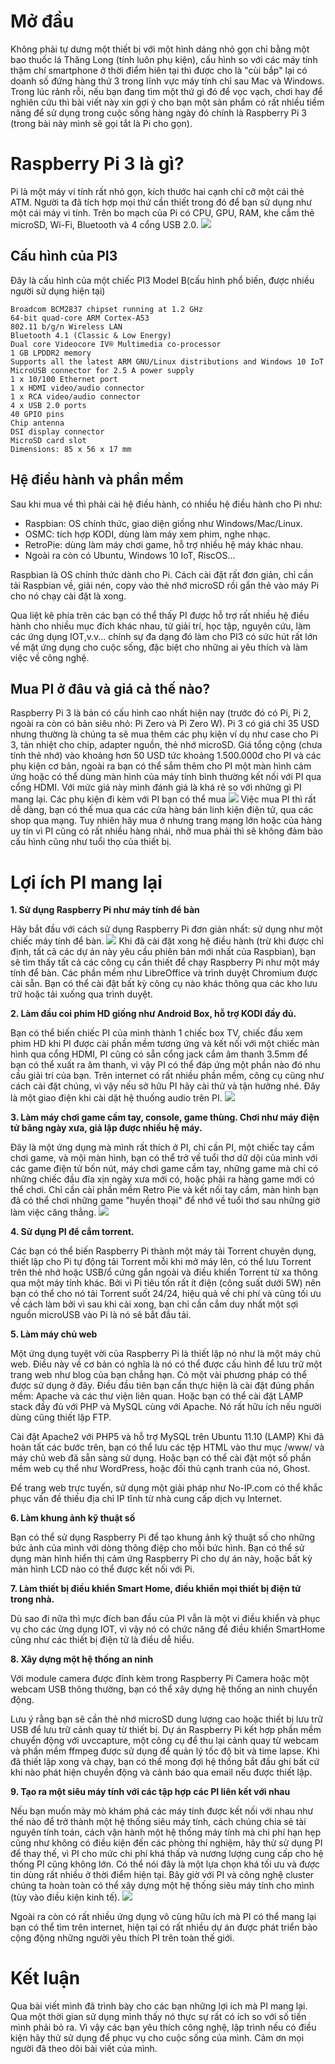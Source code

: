 # Mở đầu
Không phải tự dưng một thiết bị với một hình dáng nhỏ gọn chỉ bằng một bao thuốc lá Thăng Long (tính luôn phụ kiện), cấu hình so với các máy tính thậm chí smartphone ở thời điểm hiên tại thì được cho là "cùi bắp" lại có doanh số đứng hàng thứ 3 trong lĩnh vực máy tính chỉ sau Mac và Windows. Trong lúc rảnh rỗi, nếu bạn đang tìm một thứ gì đó để vọc vạch, chơi hay để nghiên cứu thì bài viết này xin gợi ý cho bạn một sản phẩm có rất nhiều tiềm năng để sử dụng trong cuộc sống hàng ngày đó chính là Raspberry Pi 3 (trong bài này mình sẽ gọi tắt là Pi cho gọn).
# Raspberry Pi 3 là gì?
Pi là một máy vi tính rất nhỏ gọn, kích thước hai cạnh chỉ cỡ một cái thẻ ATM. Người ta đã tích hợp mọi thứ cần thiết trong đó để bạn sử dụng như một cái máy vi tính. Trên bo mạch của Pi có CPU, GPU, RAM, khe cắm thẻ microSD, Wi-Fi, Bluetooth và 4 cổng USB 2.0.
![](https://iotmaker.vn/images/detailed/1/Pi3_Breakout_Feb_29_2016.png)
## Cấu hình của PI3
Đây là cấu hình của một chiếc PI3 Model B(cấu hình phổ biến, được nhiều người sử dụng hiện tại)
```
Broadcom BCM2837 chipset running at 1.2 GHz
64-bit quad-core ARM Cortex-A53
802.11 b/g/n Wireless LAN
Bluetooth 4.1 (Classic & Low Energy)
Dual core Videocore IV® Multimedia co-processor
1 GB LPDDR2 memory
Supports all the latest ARM GNU/Linux distributions and Windows 10 IoT
MicroUSB connector for 2.5 A power supply
1 x 10/100 Ethernet port
1 x HDMI video/audio connector
1 x RCA video/audio connector
4 x USB 2.0 ports
40 GPIO pins
Chip antenna
DSI display connector
MicroSD card slot
Dimensions: 85 x 56 x 17 mm
```
## Hệ điều hành và phần mềm
Sau khi mua về thì phải cài hệ điều hành, có nhiều hệ điều hành cho Pi như:
* Raspbian: OS chính thức, giao diện giống như Windows/Mac/Linux.
* OSMC: tích hợp KODI, dùng làm máy xem phim, nghe nhạc.
* RetroPie: dùng làm máy chơi game, hỗ trợ nhiều hệ máy khác nhau.
* Ngoài ra còn có Ubuntu, Windows 10 IoT, RiscOS...

Raspbian là OS chính thức dành cho Pi. Cách cài đặt rất đơn giản, chỉ cần tải Raspbian về, giải nén, copy vào thẻ nhớ microSD rồi gắn thẻ vào máy Pi cho nó chạy cài đặt là xong.

Qua liệt kê phía trên các bạn có thể thấy PI được hỗ trợ rất nhiều hệ điều hành cho nhiều mục đích khác nhau, từ giải trí, học tập, nguyên cứu, làm các ứng dụng IOT,v.v... chính sự đa dạng đó làm cho PI3 có sức hút rất lớn về mặt ứng dụng cho cuộc sống, đặc biệt cho những ai yêu thích và làm việc về công nghệ.
## Mua PI ở đâu và giá cả thế nào?
Raspberry Pi 3 là bản có cấu hình cao nhất hiện nay (trước đó có Pi, Pi 2, ngoài ra còn có bản siêu nhỏ: Pi Zero và Pi Zero W). Pi 3 có giá chỉ 35 USD nhưng thường là chúng ta sẽ mua thêm các phụ kiện ví dụ như case cho Pi 3, tản nhiệt cho chip, adapter nguồn, thẻ nhớ microSD. Giá tổng cộng (chưa tính thẻ nhớ) vào khoảng hơn 50 USD tức khoảng 1.500.000đ cho PI và các phụ kiện cơ bản, ngoài ra bạn có thể sắm thêm cho PI một màn hình cảm ứng hoặc có thể dùng màn hình của máy tính bình thường kết nối với PI qua cổng HDMI. Với mức giá này mình đánh giá là khá rẻ so với những gì PI mang lại. Các phụ kiện đi kèm với PI bạn có thể mua
![](http://mlab.vn/image/data/Bai%20viet%20ky%20thuat/Raspberry/kit3_1024x1024.jpg)
Việc mua PI thì rất dễ dàng, bạn có thế mua qua các cửa hàng bán linh kiện điện tử, qua các shop qua mạng. Tuy nhiên hãy mua ở nhưng trang mạng lớn hoặc của hàng uy tín vì PI cũng có rất nhiều hàng nhái, nhỡ mua phải thì sẽ không đảm bảo cấu hình cũng như tuổi thọ của thiết bị.
# Lợi ích PI mang lại
**1. Sử dụng Raspberry Pi như máy tính để bàn**

Hãy bắt đầu với cách sử dụng Raspberry Pi đơn giản nhất: sử dụng như một chiếc máy tính để bàn. 
![](https://images.viblo.asia/39b0f804-6032-477f-8d26-a5530d1fcfaa.jpg)
Khi đã cài đặt xong hệ điều hành (trừ khi được chỉ định, tất cả các dự án này yêu cầu phiên bản mới nhất của Raspbian), bạn sẽ tìm thấy tất cả các công cụ cần thiết để chạy Raspberry Pi như một máy tính để bàn. Các phần mềm như LibreOffice và trình duyệt Chromium được cài sẵn. Bạn có thể cài đặt bất kỳ công cụ nào khác thông qua các kho lưu trữ hoặc tải xuống qua trình duyệt.

**2. Làm đầu coi phim HD giống như Android Box, hỗ trợ KODI đầy đủ.**

Bạn có thể biến chiếc PI của mình thành 1 chiếc box TV, chiếc đầu xem phim HD khi PI được cài phần mềm tương ứng và kết nối với một chiếc màn hình qua cổng HDMI, PI cũng có sẵn cổng jack cắm âm thanh 3.5mm để bạn có thể xuất ra âm thanh, vì vậy PI có thể đáp ứng một phần nào đó nhu cầu giải trí của bạn. Trên internet có rất nhiều phần mềm, công cụ cũng như cách cài đặt chúng, vì vậy nếu sở hữu PI hãy cài thử và tận hưởng nhé. Đây là một giao điện khi cài dặt hệ thuống audio trên PI.
![](https://images.viblo.asia/a383edbb-eaaf-41b1-bb61-1229dfd21be0.jpg)

**3. Làm máy chơi game cầm tay, console, game thùng. Chơi như máy điện tử băng ngày xưa, giả lập được nhiều hệ máy.**

Đây là một ứng dụng mà mình rất thích ở PI, chỉ cần PI, một chiếc tay cầm chơi game, và mội màn hình, bạn có thể trở về tuổi thơ dữ dội của mình với các game điện tử bốn nút, máy chơi game cầm tay, những game mà chỉ có những chiếc đầu đĩa xịn ngày xưa mới có, hoặc phải ra hàng game mới có thể chơi. Chỉ cần cài phần mềm Retro Pie và kết nối tay cầm, màn hình bạn đã có thể chơi những game "huyền thoại" để nhớ về tuổi thơ sau những giờ làm việc căng thẳng.
![](http://i.ebayimg.com/00/s/MTE4NFgxNjAw/z/MyEAAOSwSdZWffke/$_57.JPG?set_id=880000500F)

**4. Sử dụng PI để cắm torrent.**


Các bạn có thể biến Raspberry Pi thành một máy tải Torrent chuyên dụng, thiết lập cho Pi tự động tải Torrent mỗi khi mở máy lên, có thể lưu Torrent trên thẻ nhớ hoặc USB/ổ cứng gắn ngoài và điều khiển Torrent từ xa thông qua một máy tính khác. Bởi vì Pi tiêu tốn rất ít điện (công suất dưới 5W) nên bạn có thể cho nó tải Torrent suốt 24/24, hiệu quả về chi phí và cũng tối ưu về cách làm bởi vì sau khi cài xong, bạn chỉ cần cắm duy nhất một sợi nguồn microUSB vào Pi là nó sẽ bắt đầu tải.

**5. Làm máy chủ web**

Một ứng dụng tuyệt vời của Raspberry Pi là thiết lập nó như là một máy chủ web. Điều này về cơ bản có nghĩa là nó có thể được cấu hình để lưu trữ một trang web như blog của bạn chẳng hạn.
Có một vài phương pháp có thể được sử dụng ở đây. Điều đầu tiên bạn cần thực hiện là cài đặt đúng phần mềm: Apache và các thư viện liên quan. Hoặc bạn có thể cài đặt LAMP stack đầy đủ với PHP và MySQL cùng với Apache. Nó rất hữu ích nếu người dùng cũng thiết lập FTP.

Cài đặt Apache2 với PHP5 và hỗ trợ MySQL trên Ubuntu 11.10 (LAMP)
Khi đã hoàn tất các bước trên, bạn có thể lưu các tệp HTML vào thư mục /www/ và máy chủ web đã sẵn sàng sử dụng. Hoặc bạn có thể cài đặt một số phần mềm web cụ thể như WordPress, hoặc đối thủ cạnh tranh của nó, Ghost.

Để trang web trực tuyến, sử dụng một giải pháp như No-IP.com có thể khắc phục vấn đề thiếu địa chỉ IP tĩnh từ nhà cung cấp dịch vụ Internet.

**6. Làm khung ảnh kỹ thuật số**

Bạn có thể sử dụng Raspberry Pi để tạo khung ảnh kỹ thuật số cho những bức ảnh của mình với dòng thông điệp cho mỗi bức hình. Bạn có thể sử dụng màn hình hiển thị cảm ứng Raspberry Pi cho dự án này, hoặc bất kỳ màn hình LCD nào có thể được kết nối với Pi.

**7. Làm thiết bị điều khiển Smart Home, điều khiển mọi thiết bị điện tử trong nhà.**

Dù sao đi nữa thì mực đích ban đầu của PI vẫn là một vi điều khiển và phục vụ cho các ừng dụng IOT, vì vậy nó có chức năng để điều khiển SmartHome cũng như các thiết bị điện tử là điều dễ hiểu.

**8. Xây dựng một hệ thống an ninh**

Với module camera được đính kèm trong Raspberry Pi Camera hoặc một webcam USB thông thường, bạn có thể xây dựng hệ thống an ninh chuyển động.

Lưu ý rằng bạn sẽ cần thẻ nhớ microSD dung lượng cao hoặc thiết bị lưu trữ USB để lưu trữ cảnh quay từ thiết bị. Dự án Raspberry Pi kết hợp phần mềm chuyển động với uvccapture, một công cụ để thu lại cảnh quay từ webcam và phần mềm ffmpeg được sử dụng để quản lý tốc độ bit và time lapse. Khi đã thiết lập xong và chạy, bạn có thể mong đợi hệ thống bắt đầu ghi bất cứ khi nào phát hiện chuyển động và cảnh báo qua email nếu được thiết lập.

**9. Tạo ra một siêu máy tính với các tập hợp các PI liên kết với nhau**

Nếu bạn muốn mày mò khám phá các máy tính được kết nối với nhau như thế nào để trở thành một hệ thống siêu máy tính, cách chúng chia sẻ tài nguyên tính toán, cách vận hành một hệ thống máy tính mà chi phí hạn hẹp cũng như không có điều kiện đến các phòng thí nghiệm, hãy thử sử dụng PI để thay thế, vì PI cho mức chi phí khá thấp và nương lượng cung cấp cho hệ thống PI cũng không lớn. Có thể nói đây là một lựa chọn khá tối ưu và được tin dùng rất nhiều ở thời điểm hiện tại. Bây giờ với PI và công nghệ cluster chúng ta hoàn toàn có thể xây dựng một hệ thống siêu máy tính cho mình (tùy vào điều kiện kinh tế).
![](https://images.viblo.asia/e0d90d62-597b-40dd-98bf-2a2b38e2e0ec.jpg)

Ngoài ra còn có rất nhiều ứng dụng vô cùng hữu ích mà PI có thể mang lại bạn có thể tìm trên internet, hiện tại có rất nhiều dự án được phát triển bảo cộng động những người yêu thích PI trên toàn thế giới.

# Kết luận
Qua bài viết mình đã trình bày cho các bạn những lợi ích mà PI mang lại. Qua một thời gian sử dụng mình thấy nó thực sự rất có ích so với số tiền mình phải bỏ ra. Vì vậy các bạn yêu thích công nghệ, lập trình nếu có điều kiện hãy thử sử dụng để phục vụ cho cuộc sống của mình. Cảm ơn mọi người đã theo dõi bài viết của mình.